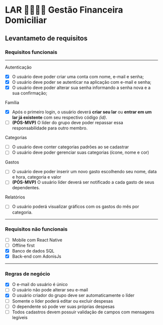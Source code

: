 # LAR 👨‍👩‍👧‍👦 Gestão Financeira Domiciliar

## Levantameto de requisitos

### Requisitos funcionais

---
Autenticação
- [x] O usuário deve poder criar uma conta com nome, e-mail e senha;
- [x] O usuário deve poder se autenticar na aplicação com e-mail e senha;
- [x] O usuário deve poder alterar sua senha informando a senha nova e a sua confirmação;

Família
- [x] Após o primeiro login, o usuário deverá **criar seu lar** ou **entrar em um lar já existente** com seu respectivo código *(id)*.
- [ ] **(PÓS-MVP)** O líder do grupo deve poder repassar essa responsabilidade para outro membro.

Categorias
- [ ] O usuário deve conter categorias padrões ao se cadastrar
- [ ] O usuário deve poder gerenciar suas categorias (ícone, nome e cor)

Gastos
- [ ] O usuário deve poder inserir um novo gasto escolhendo seu nome, data e hora, categoria e valor
- [ ] **(PÓS-MVP)** O usuário líder deverá ser notificado a cada gasto de seus dependentes.

Relatórios
- [ ] O usuário poderá visualizar gráficos com os gastos do mês por categoria.

---

### Requisitos não funcionais

- [ ] Mobile com React Native
- [ ] Offline first
- [x] Banco de dados SQL
- [x] Back-end com AdonisJs

---

### Regras de negócio

- [x] O e-mail do usuário é único
- [ ] O usuário não pode alterar seu e-mail
- [x] O usuário criador do grupo deve ser automaticamente o líder
- [ ] Somente o líder poderá editar ou excluir despesas
- [ ] O dependente só pode ver suas próprias despesas
- [ ] Todos cadastros devem possuir validação de campos com mensagens legíveis
